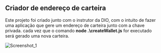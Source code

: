 ## Criador de endereço de carteira 
Este projeto foi criado junto com o instrutor da DIO, com o intuito de fazer uma aplicação que gere um endereço de carteira junto com a chave privada. cada vez que o comando
**node .\createWallet.js** for executado será gerado uma nova carteira.

![Screenshot_1](https://github.com/user-attachments/assets/154502ad-5c94-4996-88d9-04aaf75aa648)
